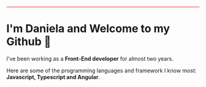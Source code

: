 <style>
    hr {
        background-color: red;
    }
</style>

<hr/>
<h1>I'm Daniela and Welcome to my Github 👋</h1>

I've been working as a **Front-End developer** for almost two years.

Here are some of the programming languages and framework I know most: **Javascript, Typescript and Angular**.

